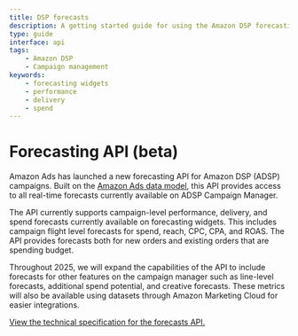 ```yaml
---
title: DSP forecasts
description: A getting started guide for using the Amazon DSP forecasting API
type: guide
interface: api
tags: 
    - Amazon DSP
    - Campaign management
keywords:
    - forecasting widgets
    - performance
    - delivery
    - spend
---
```


# Forecasting API (beta)

Amazon Ads has launched a new forecasting API for Amazon DSP (ADSP) campaigns. Built on the [Amazon Ads data model](reference/amazon-ads/overview), this API provides access to all real-time forecasts currently available on ADSP Campaign Manager.

The API currently supports campaign-level performance, delivery, and spend forecasts currently available on forecasting widgets. This includes campaign flight level forecasts for spend, reach, CPC, CPA, and ROAS. The API provides forecasts both for new orders and existing orders that are spending budget.

Throughout 2025, we will expand the capabilities of the API to include forecasts for other features on the campaign manager such as line-level forecasts, additional spend potential, and creative forecasts. These metrics will also be available using datasets through Amazon Marketing Cloud for easier integrations. 

[View the technical specification for the forecasts API.](amazon-ads/1-0/forecasts)

